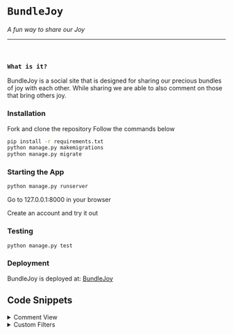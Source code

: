 # **`BundleJoy`**
*A fun way to share our Joy*


---
 <br />
 
### `What is it?`
BundleJoy is a social site that is designed for sharing our precious bundles of joy with each other. While sharing we are able to also comment on those that bring others joy.


### Installation

Fork and clone the repository
Follow the commands below

```zsh
pip install -r requirements.txt
python manage.py makemigrations
python manage.py migrate
```

### Starting the App

```zsh
python manage.py runserver
```

Go to 127.0.0.1:8000 in your browser

Create an account and try it out

### Testing

```zsh
python manage.py test
```

### Deployment

BundleJoy is deployed at: [BundleJoy](https://bundlejoy-16d2631b52d2.herokuapp.com/)


## Code Snippets
<details>

<summary> Comment View </summary>


```Python
def comment(request, pk):
    if request.user.is_authenticated:
        post = get_object_or_404(Post, id=pk)
        # A Form for a Comment Model
        if request.method == 'POST':
            comment = request.POST['comment']
            post.comments.create(user=request.user, body=comment, date_added=timezone.now())
            messages.success(request, f'Comment added successfully!')
            return redirect(request.META.get('HTTP_REFERER', 'home'))
    else:
        messages.success(request, f'You must be logged in to add comments.')
        return redirect('home')
```


</details>

<details>
<summary>Custom Filters</summary>

 filter to parse URL's entered into the profile. If the url is a complete url it will return the url, otherwise it will add https:// in front

```Python
from django import template
from urllib.parse import urlparse

register = template.Library()

@register.filter
def ensure_scheme(url):
    parsed = urlparse(url)
    if parsed.scheme:
        return url
    else:
        return 'https://' + url
```
</details>

